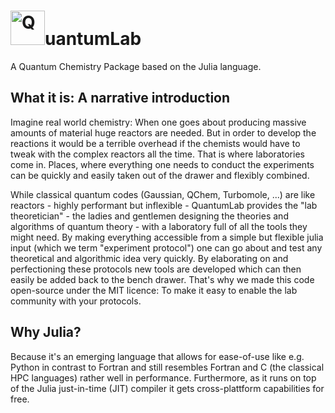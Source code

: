 
# <img src="http://schurkus.com/wp-content/uploads/2015/10/QuantumLab.png" alt=Q width="55">uantumLab


A Quantum Chemistry Package based on the Julia language.

## What it is: A narrative introduction
Imagine real world chemistry: When one goes about producing massive amounts of material huge reactors are needed. But in order to develop the reactions it would be a terrible overhead if the chemists would have to tweak with the complex reactors all the time. That is where laboratories come in. Places, where everything one needs to conduct the experiments can be quickly and easily taken out of the drawer and flexibly combined.

While classical quantum codes (Gaussian, QChem, Turbomole, ...) are like reactors - highly performant but inflexible - QuantumLab provides the "lab theoretician" - the ladies and gentlemen designing the theories and algorithms of quantum theory - with a laboratory full of all the tools they might need. By making everything accessible from a simple but flexible julia input (which we term "experiment protocol") one can go about and test any theoretical and algorithmic idea very quickly. By elaborating on and perfectioning these protocols new tools are developed which can then easily be added back to the bench drawer. That's why we made this code open-source under the MIT licence: To make it easy to enable the lab community with your protocols.

## Why Julia?
Because it's an emerging language that allows for ease-of-use like e.g. Python in contrast to Fortran and still resembles Fortran and C (the classical HPC languages) rather well in performance. Furthermore, as it runs on top of the Julia just-in-time (JIT) compiler it gets cross-plattform capabilities for free.

